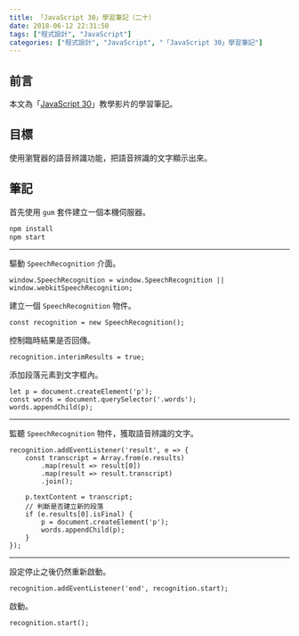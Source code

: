 ```yaml
---
title: 「JavaScript 30」學習筆記（二十）
date: 2018-06-12 22:31:50
tags: ["程式設計", "JavaScript"]
categories: ["程式設計", "JavaScript", "「JavaScript 30」學習筆記"]
---
```


## 前言

本文為「[JavaScript 30](https://javascript30.com/)」教學影片的學習筆記。

## 目標

使用瀏覽器的語音辨識功能，把語音辨識的文字顯示出來。

## 筆記

首先使用 `gum` 套件建立一個本機伺服器。

```BASH
npm install
npm start
```

---

驅動 `SpeechRecognition` 介面。

```JS
window.SpeechRecognition = window.SpeechRecognition || window.webkitSpeechRecognition;
```

建立一個 `SpeechRecognition` 物件。

```JS
const recognition = new SpeechRecognition();
```

控制臨時結果是否回傳。

```JS
recognition.interimResults = true;
```

添加段落元素到文字框內。

```JS
let p = document.createElement('p');
const words = document.querySelector('.words');
words.appendChild(p);
```

---

監聽 `SpeechRecognition` 物件，獲取語音辨識的文字。

```JS
recognition.addEventListener('result', e => {
    const transcript = Array.from(e.results)
        .map(result => result[0])
        .map(result => result.transcript)
        .join();

    p.textContent = transcript;
    // 判斷是否建立新的段落
    if (e.results[0].isFinal) {
        p = document.createElement('p');
        words.appendChild(p);
    }
});
```

---

設定停止之後仍然重新啟動。

```JS
recognition.addEventListener('end', recognition.start);
```

啟動。

```JS
recognition.start();
```
